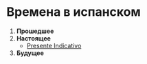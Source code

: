 # Времена в испанском
1. **Прошедшее**
2. **Настоящее**
    - [Presente Indicativo](http://ghlangs.github.io/pages/spanish/tts/pres_ind)
3. **Будущее**
